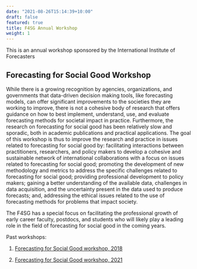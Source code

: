 ```yaml
---
date: "2021-08-26T15:14:39+10:00"
draft: false
featured: true
title: F4SG Annual Workshop
weight: 1
---
```


This is an annual workshop sponsored by the International Institute of Forecasters

## Forecasting for Social Good Workshop

While there is a growing recognition by agencies, organizations, and governments that data-driven decision making tools, like forecasting models, can offer significant improvements to the societies they are working to improve, there is not a cohesive body of research that offers guidance on how to best implement, understand, use, and evaluate forecasting methods for societal impact in practice. Furthermore, the research on forecasting for social good has been relatively slow and sporadic, both in academic publications and practical applications. The goal of this workshop is thus to improve the research and practice in issues related to forecasting for social good by: facilitating interactions between practitioners, researchers, and policy makers to develop a cohesive and sustainable network of international collaborations with a focus on issues related to forecasting for social good; promoting the development of new methodology and metrics to address the specific challenges related to forecasting for social good; providing professional development to policy makers; gaining a better understanding of the available data, challenges in data acquisition, and the uncertainty present in the data used to produce forecasts; and, addressing the ethical issues related to the use of forecasting methods for problems that impact society.

The F4SG has a special focus on facilitating the professional growth of early career faculty, postdocs, and students who will likely play a leading role in the field of forecasting for social good in the coming years.

Past workshops:

1. [Forecasting for Social Good workshop, 2018](https://forecasters.org/wp-content/uploads/2018_24th-IIF-workshop_report.pdf)

2. [Forecasting for Social Good workshop, 2021](https://f4sgw.netlify.app/)
